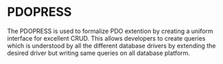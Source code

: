 # PDOPRESS
The PDOPRESS is used to formalize PDO extention by creating a uniform interface for excellent CRUD. This allows developers to create queries which is understood by all the different database drivers by extending the desired driver but writing same queries on all database platform.
